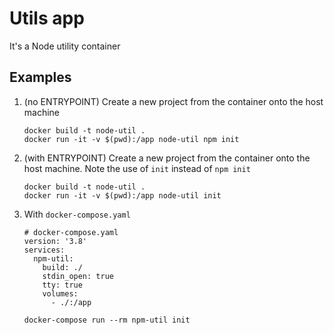 # Utils app

It's a Node utility container

## Examples

1. (no ENTRYPOINT) Create a new project from the container onto the host machine
   ```
   docker build -t node-util .
   docker run -it -v $(pwd):/app node-util npm init
   ```

2. (with ENTRYPOINT) Create a new project from the container onto the host machine. Note the use of `init` instead of `npm init`
   ```
   docker build -t node-util .
   docker run -it -v $(pwd):/app node-util init
   ```

3. With `docker-compose.yaml`
   ```
   # docker-compose.yaml
   version: '3.8'
   services:
     npm-util:
       build: ./
       stdin_open: true
       tty: true
       volumes:
         - ./:/app
   ```
   ```
   docker-compose run --rm npm-util init
   ```
